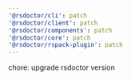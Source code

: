 ```yaml
---
'@rsdoctor/cli': patch
'@rsdoctor/client': patch
'@rsdoctor/components': patch
'@rsdoctor/core': patch
'@rsdoctor/rspack-plugin': patch
---
```


chore: upgrade rsdoctor version

